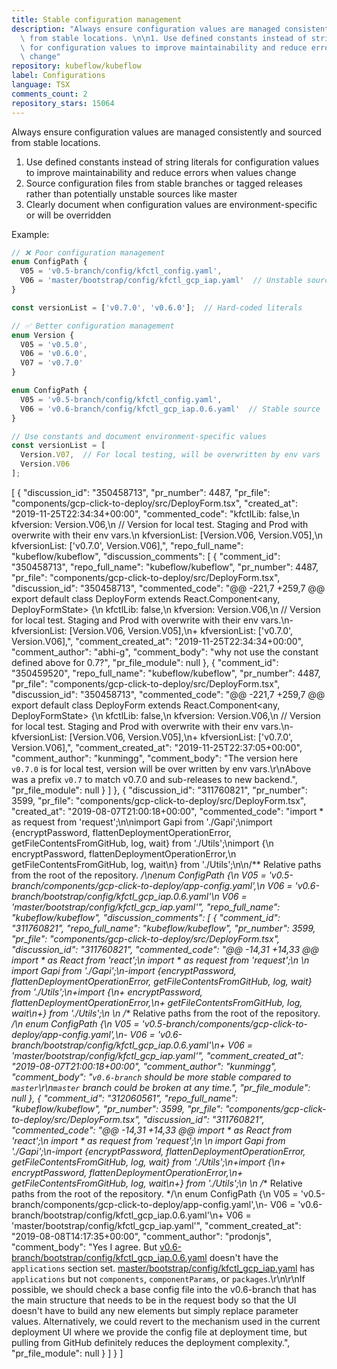 ```yaml
---
title: Stable configuration management
description: "Always ensure configuration values are managed consistently and sourced\
  \ from stable locations. \n\n1. Use defined constants instead of string literals\
  \ for configuration values to improve maintainability and reduce errors when values\
  \ change"
repository: kubeflow/kubeflow
label: Configurations
language: TSX
comments_count: 2
repository_stars: 15064
---
```


Always ensure configuration values are managed consistently and sourced from stable locations. 

1. Use defined constants instead of string literals for configuration values to improve maintainability and reduce errors when values change
2. Source configuration files from stable branches or tagged releases rather than potentially unstable sources like master
3. Clearly document when configuration values are environment-specific or will be overridden

Example:
```typescript
// ❌ Poor configuration management
enum ConfigPath {
  V05 = 'v0.5-branch/config/kfctl_config.yaml',
  V06 = 'master/bootstrap/config/kfctl_gcp_iap.yaml'  // Unstable source
}

const versionList = ['v0.7.0', 'v0.6.0'];  // Hard-coded literals

// ✅ Better configuration management
enum Version {
  V05 = 'v0.5.0',
  V06 = 'v0.6.0',
  V07 = 'v0.7.0'
}

enum ConfigPath {
  V05 = 'v0.5-branch/config/kfctl_config.yaml',
  V06 = 'v0.6-branch/config/kfctl_gcp_iap.0.6.yaml'  // Stable source
}

// Use constants and document environment-specific values
const versionList = [
  Version.V07,  // For local testing, will be overwritten by env vars
  Version.V06
];
```


[
  {
    "discussion_id": "350458713",
    "pr_number": 4487,
    "pr_file": "components/gcp-click-to-deploy/src/DeployForm.tsx",
    "created_at": "2019-11-25T22:34:34+00:00",
    "commented_code": "kfctlLib: false,\n            kfversion: Version.V06,\n            // Version for local test. Staging and Prod with overwrite with their env vars.\n            kfversionList: [Version.V06, Version.V05],\n            kfversionList: ['v0.7.0', Version.V06],",
    "repo_full_name": "kubeflow/kubeflow",
    "discussion_comments": [
      {
        "comment_id": "350458713",
        "repo_full_name": "kubeflow/kubeflow",
        "pr_number": 4487,
        "pr_file": "components/gcp-click-to-deploy/src/DeployForm.tsx",
        "discussion_id": "350458713",
        "commented_code": "@@ -221,7 +259,7 @@ export default class DeployForm extends React.Component<any, DeployFormState> {\n             kfctlLib: false,\n             kfversion: Version.V06,\n             // Version for local test. Staging and Prod with overwrite with their env vars.\n-            kfversionList: [Version.V06, Version.V05],\n+            kfversionList: ['v0.7.0', Version.V06],",
        "comment_created_at": "2019-11-25T22:34:34+00:00",
        "comment_author": "abhi-g",
        "comment_body": "why not use the constant defined above for 0.7?",
        "pr_file_module": null
      },
      {
        "comment_id": "350459520",
        "repo_full_name": "kubeflow/kubeflow",
        "pr_number": 4487,
        "pr_file": "components/gcp-click-to-deploy/src/DeployForm.tsx",
        "discussion_id": "350458713",
        "commented_code": "@@ -221,7 +259,7 @@ export default class DeployForm extends React.Component<any, DeployFormState> {\n             kfctlLib: false,\n             kfversion: Version.V06,\n             // Version for local test. Staging and Prod with overwrite with their env vars.\n-            kfversionList: [Version.V06, Version.V05],\n+            kfversionList: ['v0.7.0', Version.V06],",
        "comment_created_at": "2019-11-25T22:37:05+00:00",
        "comment_author": "kunmingg",
        "comment_body": "The version here `v0.7.0` is for local test, version will be over written by env vars.\r\nAbove was a prefix `v0.7` to match v0.7.0 and sub-releases to new backend.",
        "pr_file_module": null
      }
    ]
  },
  {
    "discussion_id": "311760821",
    "pr_number": 3599,
    "pr_file": "components/gcp-click-to-deploy/src/DeployForm.tsx",
    "created_at": "2019-08-07T21:00:18+00:00",
    "commented_code": "import * as request from 'request';\n\nimport Gapi from './Gapi';\nimport {encryptPassword, flattenDeploymentOperationError, getFileContentsFromGitHub, log, wait} from './Utils';\nimport {\n    encryptPassword, flattenDeploymentOperationError,\n    getFileContentsFromGitHub, log, wait\n} from './Utils';\n\n/** Relative paths from the root of the repository. */\nenum ConfigPath {\n    V05 = 'v0.5-branch/components/gcp-click-to-deploy/app-config.yaml',\n    V06 = 'v0.6-branch/bootstrap/config/kfctl_gcp_iap.0.6.yaml'\n    V06 = 'master/bootstrap/config/kfctl_gcp_iap.yaml'",
    "repo_full_name": "kubeflow/kubeflow",
    "discussion_comments": [
      {
        "comment_id": "311760821",
        "repo_full_name": "kubeflow/kubeflow",
        "pr_number": 3599,
        "pr_file": "components/gcp-click-to-deploy/src/DeployForm.tsx",
        "discussion_id": "311760821",
        "commented_code": "@@ -14,31 +14,33 @@ import * as React from 'react';\n import * as request from 'request';\n \n import Gapi from './Gapi';\n-import {encryptPassword, flattenDeploymentOperationError, getFileContentsFromGitHub, log, wait} from './Utils';\n+import {\n+    encryptPassword, flattenDeploymentOperationError,\n+    getFileContentsFromGitHub, log, wait\n+} from './Utils';\n \n /** Relative paths from the root of the repository. */\n enum ConfigPath {\n     V05 = 'v0.5-branch/components/gcp-click-to-deploy/app-config.yaml',\n-    V06 = 'v0.6-branch/bootstrap/config/kfctl_gcp_iap.0.6.yaml'\n+    V06 = 'master/bootstrap/config/kfctl_gcp_iap.yaml'",
        "comment_created_at": "2019-08-07T21:00:18+00:00",
        "comment_author": "kunmingg",
        "comment_body": "`v0.6-branch` should be more stable compared to `master`\r\n`master` branch could be broken at any time.",
        "pr_file_module": null
      },
      {
        "comment_id": "312060561",
        "repo_full_name": "kubeflow/kubeflow",
        "pr_number": 3599,
        "pr_file": "components/gcp-click-to-deploy/src/DeployForm.tsx",
        "discussion_id": "311760821",
        "commented_code": "@@ -14,31 +14,33 @@ import * as React from 'react';\n import * as request from 'request';\n \n import Gapi from './Gapi';\n-import {encryptPassword, flattenDeploymentOperationError, getFileContentsFromGitHub, log, wait} from './Utils';\n+import {\n+    encryptPassword, flattenDeploymentOperationError,\n+    getFileContentsFromGitHub, log, wait\n+} from './Utils';\n \n /** Relative paths from the root of the repository. */\n enum ConfigPath {\n     V05 = 'v0.5-branch/components/gcp-click-to-deploy/app-config.yaml',\n-    V06 = 'v0.6-branch/bootstrap/config/kfctl_gcp_iap.0.6.yaml'\n+    V06 = 'master/bootstrap/config/kfctl_gcp_iap.yaml'",
        "comment_created_at": "2019-08-08T14:17:35+00:00",
        "comment_author": "prodonjs",
        "comment_body": "Yes I agree. But [v0.6-branch/bootstrap/config/kfctl_gcp_iap.0.6.yaml](https://github.com/kubeflow/kubeflow/blob/v0.6-branch/bootstrap/config/kfctl_gcp_iap.0.6.yaml)  doesn't have the `applications` section set. [master/bootstrap/config/kfctl_gcp_iap.yaml](https://github.com/kubeflow/kubeflow/blob/master/bootstrap/config/kfctl_gcp_iap.yaml) has `applications` but not `components`, `componentParams`, or `packages`.\r\n\r\nIf possible, we should check a base config file into the v0.6-branch that has the main structure that needs to be in the request body so that the UI doesn't have to build any new elements but simply replace parameter values. Alternatively, we could revert to the mechanism used in the current deployment UI where we provide the config file at deployment time, but pulling from GitHub definitely reduces the deployment complexity.",
        "pr_file_module": null
      }
    ]
  }
]
